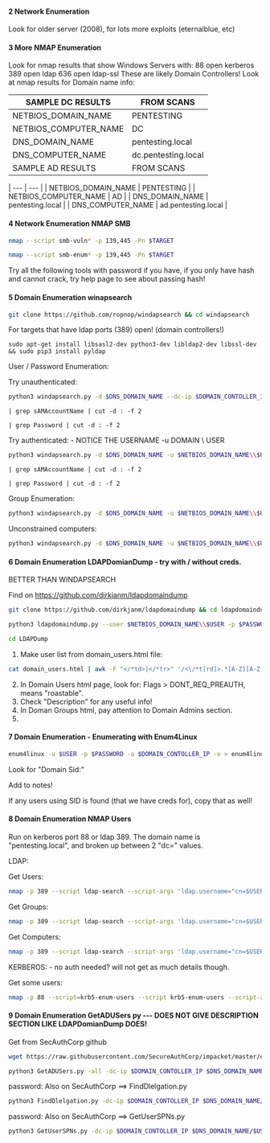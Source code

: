 #### 2 Network Enumeration
Look for older server (2008), for lots more exploits (eternalblue, etc)

#### 3 More NMAP Enumeration

Look for nmap results that show Windows Servers with:
88 			open 	kerberos
389 		open 	ldap
636			open 	ldap-ssl
These are likely Domain Controllers!
Look at nmap results for Domain name info:

| SAMPLE DC RESULTS | FROM SCANS |
| --- | --- |
| NETBIOS_DOMAIN_NAME  | PENTESTING |
| NETBIOS_COMPUTER_NAME  | DC |
| DNS_DOMAIN_NAME  | pentesting.local |
| DNS_COMPUTER_NAME  | dc.pentesting.local |
| SAMPLE AD RESULTS | FROM SCANS |

| --- | --- |
| NETBIOS_DOMAIN_NAME  | PENTESTING |
| NETBIOS_COMPUTER_NAME  | AD |
| DNS_DOMAIN_NAME  | pentesting.local |
| DNS_COMPUTER_NAME  | ad.pentesting.local |

#### 4 Network Enumeration NMAP SMB

```bash - kali
nmap --script smb-vuln* -p 139,445 -Pn $TARGET
```
```bash - kali
nmap --script smb-enum* -p 139,445 -Pn $TARGET
```

Try all the following tools with password if you have, if you only have hash and cannot crack, try help page to see about passing hash!

#### 5 Domain Enumeration winapsearch
```bash - kali
git clone https://github.com/ropnop/windapsearch && cd windapsearch
```

For targets that have ldap ports (389) open!  (domain controllers!)

```
sudo apt-get install libsasl2-dev python3-dev libldap2-dev libssl-dev && sudo pip3 install pyldap
```

User / Password Enumeration:

Try unauthenticated:
```bash - kali
python3 windapsearch.py -d $DNS_DOMAIN_NAME --dc-ip $DOMAIN_CONTOLLER_IP -U --full
```

```
| grep sAMAccountName | cut -d : -f 2
```

```
| grep Password | cut -d : -f 2
```

Try authenticated: - NOTICE THE USERNAME -u DOMAIN \\ USER

```bash - kali
python3 windapsearch.py -d $DNS_DOMAIN_NAME -u $NETBIOS_DOMAIN_NAME\\$USER -p $PASSWORD --dc-ip $DOMAIN_CONTOLLER_IP -U --full
```

```
| grep sAMAccountName | cut -d : -f 2
```

```
| grep Password | cut -d : -f 2
```

Group Enumeration:
```bash - kali
python3 windapsearch.py -d $DNS_DOMAIN_NAME -u $NETBIOS_DOMAIN_NAME\\$USER -p $PASSWORD --dc-ip $DOMAIN_CONTOLLER_IP -G -o winapsearch_results
```

Unconstrained computers:
```bash - kali
python3 windapsearch.py -d $DNS_DOMAIN_NAME -u $NETBIOS_DOMAIN_NAME\\$USER -p $PASSWORD --dc-ip $DOMAIN_CONTOLLER_IP --unconstrained-computers -o winapsearch_results
```

#### 6 Domain Enumeration LDAPDomianDump - try with / without creds.

BETTER THAN WINDAPSEARCH

Find on https://github.com/dirkjanm/ldapdomaindump

```bash - kali
git clone https://github.com/dirkjanm/ldapdomaindump && cd ldapdomaindump
```

```bash - kali
python3 ldapdomaindump.py --user $NETBIOS_DOMAIN_NAME\\$USER -p $PASSWORD ldap://$DOMAIN_CONTOLLER_IP:389 --no-json --no-grep -o LDAPDump
```

```bash - kali
cd LDAPDump
```

1. Make user list from domain_users.html file:
```bash - kali
cat domain_users.html | awk -F "</*td>|</*tr>" '/<\/*t[rd]>.*[A-Z][A-Z]/ {print $3}'
```
2. In Domain Users html page, look for: Flags > DONT_REQ_PREAUTH, means "roastable".
3. Check "Description" for any useful info!
4. In Doman Groups html, pay attention to Domain Admins section.
5. 
#### 7 Domain Enumeration - Enumerating with Enum4Linux
```bash - kali
enum4linux -u $USER -p $PASSWORD -a $DOMAIN_CONTOLLER_IP -o > enum4linux.txt
```

Look for "Domain Sid:"

Add to notes!

If any users using SID is found (that we have creds for), copy that as well!

#### 8 Domain Enumeration NMAP Users

Run on kerberos port 88 or ldap 389.  The domain name is "pentesting.local", and broken up between 2 "dc=" values.

LDAP:

Get Users:
```bash - kali
nmap -p 389 --script ldap-search --script-args 'ldap.username="cn=$USER,cn=users,dc=$DNS_DOMAIN_NAME,dc=local",ladp.password=$PASSWORD,ldap.qfilter=users,ldap.attrib=sAMAccountName' $DOMAIN_CONTOLLER_IP -Pn -oA NMAP-Users
```

Get Groups:
```bash - kali
nmap -p 389 --script ldap-search --script-args 'ldap.username="cn=$USER,cn=groups,dc=$DNS_DOMAIN_NAME,dc=local",ladp.password=$PASSWORD,ldap.qfilter=groups,ldap.attrib=sAMAccountName' $DOMAIN_CONTOLLER_IP -Pn -oA NMAP-Groups
```

Get Computers:
```bash - kali
nmap -p 389 --script ldap-search --script-args 'ldap.username="cn=$USER,cn=computers,dc=$DNS_DOMAIN_NAME,dc=local",ladp.password=$PASSWORD,ldap.qfilter=computers,ldap.attrib=sAMAccountName' $DOMAIN_CONTOLLER_IP -Pn -oA NMAP-Computers
```

KERBEROS: - no auth needed?  will not get as much details though.

Get some users:

```bash - kali
nmap -p 88 --script=krb5-enum-users --script krb5-enum-users --script-args krb5-enum-users.realm='$DNS_DOMAIN_NAME' $DOMAIN_CONTOLLER_IP -Pn
```

#### 9 Domain Enumeration GetADUSers py --- DOES NOT GIVE DESCRIPTION SECTION LIKE LDAPDomianDump DOES!
Get from SecAuthCorp github

```bash - kali
wget https://raw.githubusercontent.com/SecureAuthCorp/impacket/master/examples/GetADUsers.py
```

```bash - kali
python3 GetADUSers.py -all -dc-ip $DOMAIN_CONTOLLER_IP $DNS_DOMAIN_NAME/$USER
```

password:
Also on SecAuthCorp ==> FindDlelgation.py

```bash - kali
python3 FindDlelgation.py -dc-ip $DOMAIN_CONTOLLER_IP $DNS_DOMAIN_NAME/$USER
```

password:
Also on SecAuthCorp ==> GetUserSPNs.py

```bash - kali
python3 GetUserSPNs.py -dc-ip $DOMAIN_CONTOLLER_IP $DNS_DOMAIN_NAME/$USER
```
